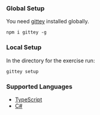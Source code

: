 <!--bl
(filemeta
    (title "Setup"))
/bl-->

### Global Setup

You need [gittey](https://www.npmjs.com/package/gittey) installed globally.

`npm i gittey -g`

### Local Setup

In the directory for the exercise run:

`gittey setup`

### Supported Languages

- [TypeScript](https://github.com/ShapeRefactoringExercise/LanguageTypeScript)
- [C#](https://github.com/ShapeRefactoringExercise/LanguageCSharp)
